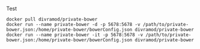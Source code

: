 Test

    docker pull divramod/private-bower
    docker run --name private-bower -d -p 5678:5678 -v /path/to/private-bower.json:/home/private-bower/bowerConfig.json divramod/private-bower
    docker run --name private-bower -it -p 5678:5678 -v /path/to/private-bower.json:/home/private-bower/bowerConfig.json divramod/private-bower



